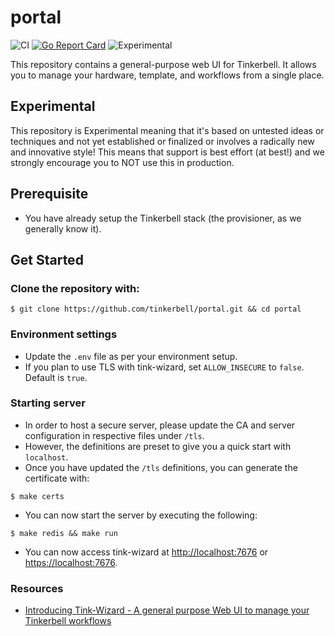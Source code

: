 # portal

![CI](https://github.com/gauravgahlot/tink-wizard/workflows/CI/badge.svg)
[![Go Report Card](https://goreportcard.com/badge/github.com/gauravgahlot/tink-wizard)](https://goreportcard.com/report/github.com/gauravgahlot/tink-wizard)
![Experimental](https://camo.githubusercontent.com/a9257bfeb095645580d7e52bb901e033c8f479a9/68747470733a2f2f696d672e736869656c64732e696f2f62616467652f73746162696c6974792d6578706572696d656e74616c2d7265642e737667)

This repository contains a general-purpose web UI for Tinkerbell.
It allows you to manage your hardware, template, and workflows from a single place.

## Experimental

This repository is Experimental meaning that it's based on untested ideas or techniques and not yet established or finalized or involves a radically new and innovative style! This means that support is best effort (at best!) and we strongly encourage you to NOT use this in production.

## Prerequisite

-   You have already setup the Tinkerbell stack (the provisioner, as we generally know it).

## Get Started

### Clone the repository with:

```
$ git clone https://github.com/tinkerbell/portal.git && cd portal
```

### Environment settings

-   Update the `.env` file as per your environment setup.
-   If you plan to use TLS with tink-wizard, set `ALLOW_INSECURE` to `false`. Default is `true`.

### Starting server

-   In order to host a secure server, please update the CA and server configuration in respective files under `/tls`.
-   However, the definitions are preset to give you a quick start with `localhost`.
-   Once you have updated the `/tls` definitions, you can generate the certificate with:

```
$ make certs
```

-   You can now start the server by executing the following:

```
$ make redis && make run
```

-   You can now access tink-wizard at [http://localhost:7676](http://localhost:7676) or [https://localhost:7676](https://localhost:7676).

### Resources

-   [Introducing Tink-Wizard - A general purpose Web UI to manage your Tinkerbell workflows
    ](https://www.youtube.com/watch?v=SLshLxNvgC0&feature=youtu.be)
